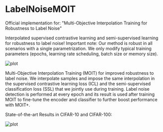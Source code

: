 # LabelNoiseMOIT
Official implementation for: "Multi-Objective Interpolation Training for Robustness to Label Noise"

Interpolated supervised contrastive learning and semi-supervised learning for robustness to label noise!
Important note: Our method is robust in all scenarios with a single parametrization. We only modify typical training parameters (epochs, learning rate scheduling, batch size or memory size).


![plot](https://github.com/DiegoOrtego/LabelNoiseMOIT/blob/main/Overview.svg)

Multi-Objective Interpolation Training (MOIT) for improved robustness to label noise. We interpolate samples and impose the same interpolation in the supervised contrastive learning loss (ICL) and the semi-supervised classification loss (SSL) that we jointly use during training. Label noise detection is performed at every epoch and its result is used after training MOIT to fine-tune the encoder and classifier to further boost performance with MOIT+.


State-of-the-art Results in CIFAR-10 and CIFAR-100:

![plot](https://github.com/DiegoOrtego/LabelNoiseMOIT/blob/main/CIFAR_results.png)


